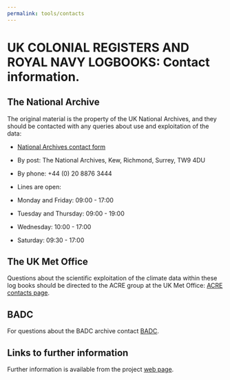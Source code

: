```yaml
---
permalink: tools/contacts
---
```


UK COLONIAL REGISTERS AND ROYAL NAVY LOGBOOKS: Contact information.
===================================================================

The National Archive
--------------------

The original material is the property of the UK National Archives, and they should be contacted with any queries about use and exploitation of the data:

*   [National Archives contact form](http://www.nationalarchives.gov.uk/contact/form/)
*   By post: The National Archives, Kew, Richmond, Surrey, TW9 4DU
*   By phone: +44 (0) 20 8876 3444

*   Lines are open:
*   Monday and Friday: 09:00 - 17:00
*   Tuesday and Thursday: 09:00 - 19:00
*   Wednesday: 10:00 - 17:00
*   Saturday: 09:30 - 17:00

The UK Met Office
-----------------

Questions about the scientific exploitation of the climate data within these log books should be directed to the ACRE group at the UK Met Office: [ACRE contacts page](http://www.met-acre.org/Home/manager).

BADC
----

For questions about the BADC archive contact [BADC](http://www.ceda.ac.uk/contact/).

Links to further information
----------------------------

Further information is available from the project [web page](http://www.corral.org.uk/).
